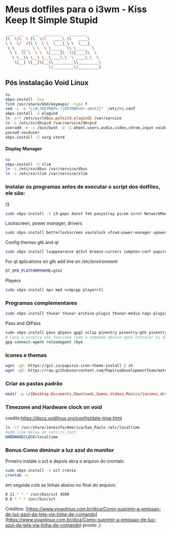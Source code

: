 # Meus dotfiles para o i3wm  - Kiss Keep It Simple Stupid

```sh
 ___  __    ___  ________   ________      
|\  \|\  \ |\  \|\   ____\ |\   ____\     
\ \  \/  /|\ \  \ \  \___|_\ \  \___|_    
 \ \   ___  \ \  \ \_____  \\ \_____  \   
  \ \  \\ \  \ \  \|____|\  \\|____|\  \  
   \ \__\\ \__\ \__\____\_\  \ ____\_\  \ 
    \|__| \|__|\|__|\_________\\_________\
                   \|_________\|_________| 
```

## Pós instalação Void Linux
```sh
su
xbps-install -Suv
find /usr/share/kbd/keymaps/ -type f
sed -i -e "s|#\?KEYMAP=.*|KEYMAP=br-abnt2|"  /etc/rc.conf
xbps-install -S elogind
ln -srf /etc/sv/{dbus,polkitd,elogind} /var/service
ln -s /etc/sv/dhcpcd /var/service/dhcpcd
useradd -m -s /bin/bash -U -G wheel,users,audio,video,cdrom,input voiduser
passwd voiduser
xbps-install -S xorg xterm
```

#### Display Manager
```sh
su
xbps-install -S slim
ln -s /etc/sv/dbus /var/service/dbus
ln -s /etc/sv/slim /var/service/slim
```
### Instalar os programas antes de executar o script dos dotfiles, ele são:

I3
```sh
sudo xbps-install -S i3-gaps dunst feh pasystray picom scrot NetworkManager network-manager-applet ImageMagick polybar font-unifont-bdf font-Siji font-weather-icons alsa-utils dunst 
```

Lockscreen, power manager, drivers
```sh
sudo xbps-install betterlockscreen xautolock xfce4-power-manager upower  AlsaMixer.app 
```

Config themes gtk and qt
```sh
sudo xbps-install lxappearance qt5ct breeze-cursors compton-conf papirus-folders papirus-icon-theme  
```
For qt aplications on gtk add line on /etc/environment
```sh
QT_QPA_PLATFORMTHEME=gtk2
```

Players
```sh
sudo xbps-install mpv mpd ncmpcpp playerctl
```
### Programas complementares
```sh
sudo xbps-install thunar thunar-archive-plugin thunar-media-tags-plugin thunar-volman gvfs gvfs-cdda gvfs-mtp gvfs-smb gvfs-gphoto2 udiskie udisks2 tumbler qbittorrent cabextract p7zip p7zip-urar unrar unzip zip dialog gtkdialog libreoffice libreoffice-i18n-pt-BR xarchiver detox geany xfce4-clipman-plugin xfce4-screenshooter
```
Pass and QtPass
```sh
sudo xbps-install pass qtpass gpg2 xclip pinentry pinentry-gtk pinentry-tty
# Caso o pinetry não funcione rode o comando abaixo após instalar os dotfiles
gpg-connect-agent reloadagent /bye
```
### Icones e themas
```sh
wget -qO- https://git.io/papirus-icon-theme-install | sh
wget -qO- https://raw.githubusercontent.com/PapirusDevelopmentTeam/materia-kde/master/install.sh 
```
### Criar as pastas padrão
```sh
mkdir -p ~/{Desktop,Documents,Downloads,Games,Videos,Musics/{animes,dramas,rock},Pictures/{abstratas,fotos,paisagens,wallpapers,ScreenShots},git,.programas,Podcasts}
```
### Timezone and Hardware clock on void
credits:https://docs.voidlinux.org/config/date-time.html
```sh
ln -sf /usr/share/zoneinfo/America/Sao_Paulo /etc/localtime
#add line below on /etc/rc.conf
HARDWARECLOCK=localtime
```
### Bonus:Como diminuir a luz azul do monitor

Prmeiro instale o sct e depois abra o arquivo do crontab:
```sh
sudo xbps-install -S sct cronie
crontab -e
```
em seguida cole as linhas abaixo no final do arquivo:
```sh
0 21 * * * /usr/bin/sct 4500
0 6 * * * /usr/bin/sct 
```
Créditos: [https://www.vivaolinux.com.br/dica/Como-suprimir-a-emissao-de-luz-azul-da-tela-via-linha-de-comando](https://www.vivaolinux.com.br/dica/Como-suprimir-a-emissao-de-luz-azul-da-tela-via-linha-de-comando)
pronto ;)
